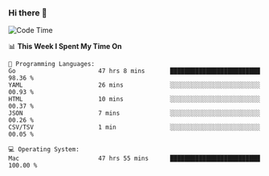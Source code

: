 ### Hi there 👋

<!--
**CrazyCollin/crazycollin** is a ✨ _special_ ✨ repository because its `README.md` (this file) appears on your GitHub profile.

Here are some ideas to get you started:

- 🔭 I’m currently working on ...
- 🌱 I’m currently learning ...
- 👯 I’m looking to collaborate on ...
- 🤔 I’m looking for help with ...
- 💬 Ask me about ...
- 📫 How to reach me: ...
- 😄 Pronouns: ...
- ⚡ Fun fact: ...
-->

<!--START_SECTION:waka-->
![Code Time](http://img.shields.io/badge/Code%20Time-1%2C804%20hrs%209%20mins-blue)

📊 **This Week I Spent My Time On** 

```text
💬 Programming Languages: 
Go                       47 hrs 8 mins       █████████████████████████   98.36 % 
YAML                     26 mins             ░░░░░░░░░░░░░░░░░░░░░░░░░   00.93 % 
HTML                     10 mins             ░░░░░░░░░░░░░░░░░░░░░░░░░   00.37 % 
JSON                     7 mins              ░░░░░░░░░░░░░░░░░░░░░░░░░   00.26 % 
CSV/TSV                  1 min               ░░░░░░░░░░░░░░░░░░░░░░░░░   00.05 % 

💻 Operating System: 
Mac                      47 hrs 55 mins      █████████████████████████   100.00 % 
```


<!--END_SECTION:waka-->

